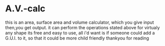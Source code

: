 # A.V.-calc
this is an area, surface area and volume calculator, which you give input then,you get output.
it can perform the operations stated above for virtualy any shape
its free and easy to use, all i'd want is if someone could add a G.U.I. to it, so that it could be more child friendly
thankyou for reading
